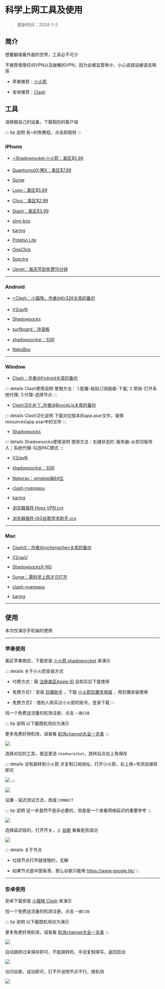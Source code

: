 # 科学上网工具及使用

> 更新时间：2024-1-2


## 简介

想要翻墙看外面的世界，工具必不可少

不推荐使用任何VPN以及破解的VPN，因为会被监管审计，小心说错话被请去喝茶

* 苹果推荐：[小火箭](#iphone)

* 安卓推荐：[Clash](#android)



## 工具

请根据自己的设备，下载相应的客户端

::: tip 说明
有⭐的有教程，点击即跳转
:::

### iPhone

* [⭐Shadowrocket·小火箭：美区$5.99](#苹果使用)

* [QuantumultX·圈X：美区$7.99](https://apps.apple.com/us/app/quantumult-x/id1443988620)

* [Surge](https://apps.apple.com/us/app/id1442620678)

* [Loon：美区$5.99](https://apps.apple.com/us/app/loon/id1373567447)

* [Choc：美区$2.99](https://apps.apple.com/us/app/choc/id1582542227)

* [Stash：美区$3.99](https://apps.apple.com/us/app/stash-proxy-utility/id1596063349)

* [sing-box](https://apps.apple.com/us/app/sing-box/id6451272673)

* [karing](https://karing.app/)

* [Potatso Lite](https://apps.apple.com/us/app/id1239860606)

* [OneClick](https://apps.apple.com/us/app/id1545555197)

* [Spectre](https://apps.apple.com/app/spectre-vpn/id1508712998)

* [Upnet：每天签到免费15分钟](https://apps.apple.com/us/app/vpn-upnetvpn/id1532190618)


---

### Android


* [⭐Clash：小猫咪，作者@Kr328关库的备份](#安卓使用)

* [V2rayN](https://github.com/2dust/v2rayNG/releases)

* [Shadowsocks](https://github.com/shadowsocks/shadowsocks-android/releases)

* [surfboard：冲浪板](https://github.com/getsurfboard/surfboard/releases/)

* [shadowsocksr：SSR](https://github.com/shadowsocksrr/shadowsocksr-android/releases)

* [NekoBox](https://github.com/MatsuriDayo/NekoBoxForAndroid)


---



### Window


* [Clash：作者@Fndroid关库的备份](https://github.com/Z-Siqi/Clash-for-Windows_Chinese/releases/tag/CFW)

::: details Clash使用说明
使用方法：
1.配置-粘贴订阅链接-下载;
2.常规-打开系统代理;
3.代理-选择节点
:::

* [Clash汉化补丁_作者@BoyceLig关库的备份](https://github.com/Z-Siqi/Clash-for-Windows_Chinese/releases/tag/CFW-V0.20.39_CN)

::: details Clash汉化说明
下载对应版本的app.asar文件，替换resources\app.asar中的文件
:::

* [Shadowsocks](https://github.com/shadowsocks/shadowsocks-windows/releases)

::: details Shadowsocks使用说明
使用方法：右键状态栏-服务器-从剪切板导入；系统代理-勾选PAC模式
:::

* [V2rayN](https://github.com/2dust/v2rayN/releases)

* [shadowsocksr：SSR](https://github.com/shadowsocksr-rm/shadowsocksr-csharp/releases)

* [Nekoray：window端64位](https://github.com/MatsuriDayo/nekoray/releases)

* [clash-nyanpasu](https://github.com/keiko233/clash-nyanpasu/releases)

* [karing](https://karing.app/)

* [浏览器插件·Hoxx VPN.crx](https://dzp.lanzouy.com/ih2uz052glwh)

* [浏览器插件·iGG谷歌学术助手.crx](https://dzp.lanzouy.com/igSY9xk2asd)


---

### Mac


* [ClashX：作者@yichengchen关库的备份](https://www.clash.la/archives/750/)

* [V2rayU](https://github.com/yanue/V2rayU/releases)

* [ShadowsocksX-NG](https://github.com/shadowsocks/ShadowsocksX-NG/releases/)

* [Surge：需科学上网才可打开](http://nssurge.com/)

* [clash-nyanpasu](https://github.com/keiko233/clash-nyanpasu/releases)

* [karing](https://karing.app/)


---




## 使用


本次仅演示手机端的使用

---

### 苹果使用


美区苹果商店，下载安装 [小火箭 shadowrocket](https://apps.apple.com/us/app/shadowrocket/id932747118) 来演示

::: details 关于小火箭安装方式
* 付费方式：需 [注册美区Apple ID](../../iPhone/Apple_ID/) 且购买后下载使用

* 免费方式1：安装 [巨魔助手](../../iPhone/sign/TrollStore.md) ，下载 [小火箭巨魔专用版](https://app.liuchengxi.com/app/243.html) ，用巨魔安装使用

* 免费方式2：借别人购买过小火箭的账号，登录下载
:::

找一个免费送流量的机场注册，点击 `一键订阅`

::: tip 说明
以下截图机场仅为演示

更多免费好用机场，请查看 [机场channel大全一览表](../channel/)
:::

![](./proxy-01.png)

选择对应的工具，我这里选 `shadowrocket`，跳转后点右上角保存

::: details 没有跳转到小火箭
点复制订阅地址，打开小火箭，右上角+号添加保存即可

![](./proxy-03.png)
:::

![](./proxy-02.png)

设置 - 延迟测试方法，改成 `CONNECT`

::: tip 说明
这一步虽然不是非必要的，但是是一个查看网络延迟的重要参考
:::

![](./proxy-04.png)

选择延迟低的，打开开关，上 [谷歌](https://www.google.com/) 看看是否成功

![](./proxy-05.png)


::: details 关于节点
* 垃圾节点打开就很慢的，无解

* 如果节点是中国香港，那么谷歌只能用 https://www.google.hk/
:::


---


### 安卓使用


安卓下载安装 [小猫咪 Clash](https://github.com/Z-Siqi/Clash-for-Windows_Chinese/releases/tag/CFA) 来演示

找一个免费送流量的机场注册，点击 `一键订阅`

::: tip 说明
以下截图机场仅为演示

更多免费好用机场，请查看 [机场channel大全一览表](../channel/)
:::


![](./proxy-06.png)

自动跳转过来保存即可，不能跳转的，手动复制填写，返回启动

![](./proxy-07.png)

访问谷歌，成功即可，打不开说明节点不行，换机场

![](./proxy-08.png)




